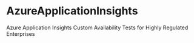 # AzureApplicationInsights
Azure Application Insights Custom Availability Tests for Highly Regulated Enterprises
